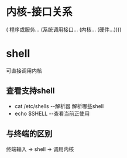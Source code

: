 # 内核-接口关系

( 程序或服务... 	(系统调用接口...	(内核...	(硬件...))))

# shell

可直接调用内核

## 查看支持shell

- cat /etc/shells  --解析器 解析哪些shell
- echo $SHELL  --查看当前正使用

## 与终端的区别

终端输入 → shell → 调用内核

